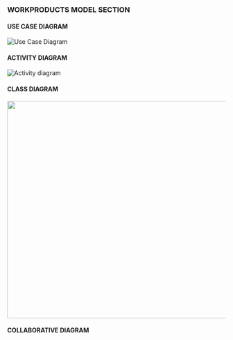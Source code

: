 ### WORKPRODUCTS MODEL SECTION

#### USE CASE DIAGRAM

 ![Use Case Diagram](https://user-images.githubusercontent.com/62224150/82743752-f5b15300-9db2-11ea-9168-c2e66397fedc.jpeg)





#### ACTIVITY DIAGRAM

![Activity diagram](https://user-images.githubusercontent.com/62224104/82753369-5159fb80-9e08-11ea-8cee-ffb68fb2871c.jpeg)

<break>
 </break>

#### CLASS DIAGRAM
<p align="center">
<img src="https://user-images.githubusercontent.com/49214046/82742268-5040b400-9d9f-11ea-9640-454210e5a0e0.jpg" width="750" height="500"  />
 </p>

#### COLLABORATIVE DIAGRAM
